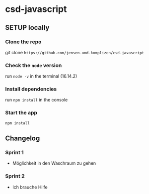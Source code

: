# csd-javascript

## SETUP locally

### Clone the repo

git clone `https://github.com/jensen-und-komplizen/csd-javascript`

### Check the `node` version

run `node -v` in the terminal (16.14.2)

### Install dependencies

run `npm install` in the console

### Start the app

`npm install`

## Changelog

### Sprint 1

- Möglichkeit in den Waschraum zu gehen

### Sprint 2

- Ich brauche Hilfe
